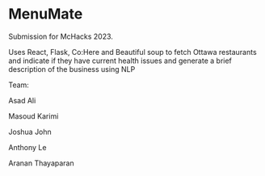 # MenuMate
Submission for McHacks 2023. 

Uses React, Flask, Co:Here and Beautiful soup to fetch Ottawa restaurants and indicate if they have current health issues and generate a brief description of the business using NLP

Team: 

Asad Ali

Masoud Karimi

Joshua John

Anthony Le

Aranan Thayaparan
